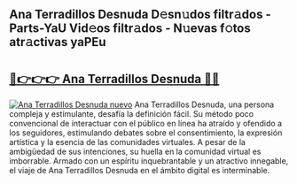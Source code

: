 ## Ana Terradillos Desnuda D𝚎sn𝚞dos filtr𝚊dos - Parts-YaU Vid𝚎os filtr𝚊dos - N𝚞evas f𝚘tos atr𝚊ctivas yaPEu

# <h2><a href="http://mb7oo3.tromn.icu/?c=Ana+Terradillos+Desnuda">🔗👉👉👉 Ana Terradillos Desnuda 🔗🔗</a></h2>

[![Ana Terradillos Desnuda nuevo](https://i.imgur.com/pEAQMta.gif)](http://mb7oo3.tromn.icu/?c=Ana+Terradillos+Desnuda)
Ana Terradillos Desnuda, una persona compleja y estimulante, desafía la definición fácil. Su método poco convencional de interactuar con el público en línea ha atraído y ofendido a los seguidores, estimulando debates sobre el consentimiento, la expresión artística y la esencia de las comunidades virtuales. A pesar de la ambigüedad de sus intenciones, su huella en la comunidad virtual es imborrable. Armado con un espíritu inquebrantable y un atractivo innegable, el viaje de Ana Terradillos Desnuda en el ámbito digital es interminable.
